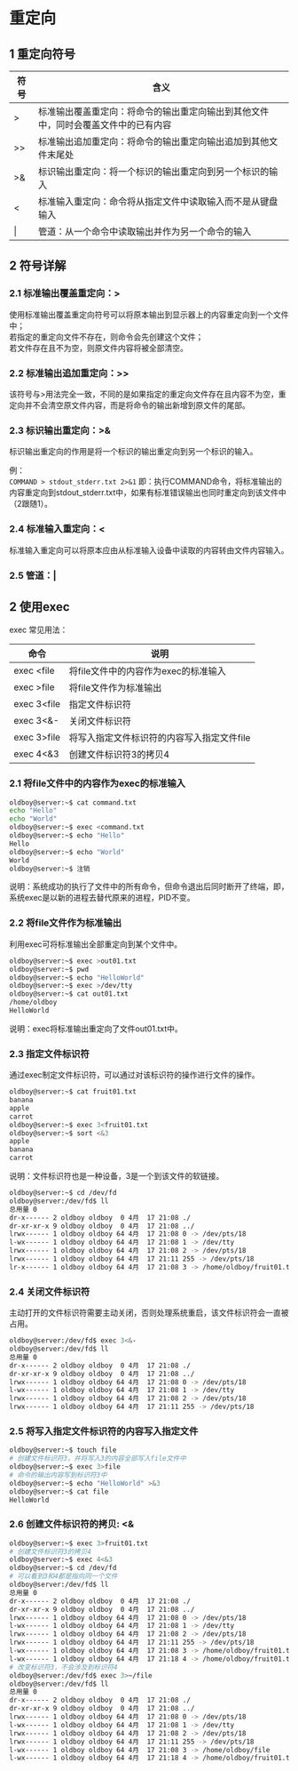 # 重定向

## 1 重定向符号

符号 | 含义 
---|---
\> | 标准输出覆盖重定向：将命令的输出重定向输出到其他文件中，同时会覆盖文件中的已有内容  
\>\> | 标准输出追加重定向：将命令的输出重定向输出追加到其他文件末尾处  
\>\& | 标识输出重定向：将一个标识的输出重定向到另一个标识的输入  
\< | 标准输入重定向：命令将从指定文件中读取输入而不是从键盘输入  
\| | 管道：从一个命令中读取输出并作为另一个命令的输入

## 2 符号详解

### 2.1 标准输出覆盖重定向：\>

使用标准输出覆盖重定向符号可以将原本输出到显示器上的内容重定向到一个文件中；    
若指定的重定向文件不存在，则命令会先创建这个文件；    
若文件存在且不为空，则原文件内容将被全部清空。   

### 2.2 标准输出追加重定向：\>\>

该符号与\>用法完全一致，不同的是如果指定的重定向文件存在且内容不为空，重定向并不会清空原文件内容，而是将命令的输出新增到原文件的尾部。   

### 2.3 标识输出重定向：\>\&

标识输出重定向的作用是将一个标识的输出重定向到另一个标识的输入。  

例：  
``COMMAND > stdout_stderr.txt 2>&1``
即：执行COMMAND命令，将标准输出的内容重定向到stdout_stderr.txt中，如果有标准错误输出也同时重定向到该文件中（2跟随1）。  

### 2.4 标准输入重定向：\<  

标准输入重定向可以将原本应由从标准输入设备中读取的内容转由文件内容输入。  

### 2.5 管道：\|



## 2 使用exec  

exec 常见用法：

命令 | 说明  
---|---
exec \<file | 将file文件中的内容作为exec的标准输入 
exec \>file | 将file文件作为标准输出  
exec 3\<file | 指定文件标识符  
exec 3\<\&- | 关闭文件标识符  
exec 3\>file | 将写入指定文件标识符的内容写入指定文件file  
exec 4\<\&3 | 创建文件标识符3的拷贝4  

### 2.1 将file文件中的内容作为exec的标准输入 

```bash
oldboy@server:~$ cat command.txt   
echo "Hello"
echo "World"
oldboy@server:~$ exec <command.txt 
oldboy@server:~$ echo "Hello"
Hello
oldboy@server:~$ echo "World"
World
oldboy@server:~$ 注销
```
说明：系统成功的执行了文件中的所有命令，但命令退出后同时断开了终端，即，系统exec是以新的进程去替代原来的进程，PID不变。

### 2.2 将file文件作为标准输出  

利用exec可将标准输出全部重定向到某个文件中。

```bash
oldboy@server:~$ exec >out01.txt
oldboy@server:~$ pwd
oldboy@server:~$ echo "HelloWorld"
oldboy@server:~$ exec >/dev/tty
oldboy@server:~$ cat out01.txt 
/home/oldboy
HelloWorld
```
说明：exec将标准输出重定向了文件out01.txt中。

### 2.3 指定文件标识符  

通过exec制定文件标识符，可以通过对该标识符的操作进行文件的操作。

```bash
oldboy@server:~$ cat fruit01.txt 
banana
apple
carrot
oldboy@server:~$ exec 3<fruit01.txt 
oldboy@server:~$ sort <&3
apple
banana
carrot
```
说明：文件标识符也是一种设备，3是一个到该文件的软链接。

```bash
oldboy@server:~$ cd /dev/fd
oldboy@server:/dev/fd$ ll
总用量 0
dr-x------ 2 oldboy oldboy  0 4月  17 21:08 ./
dr-xr-xr-x 9 oldboy oldboy  0 4月  17 21:08 ../
lrwx------ 1 oldboy oldboy 64 4月  17 21:08 0 -> /dev/pts/18
l-wx------ 1 oldboy oldboy 64 4月  17 21:08 1 -> /dev/tty
lrwx------ 1 oldboy oldboy 64 4月  17 21:08 2 -> /dev/pts/18
lrwx------ 1 oldboy oldboy 64 4月  17 21:11 255 -> /dev/pts/18
lr-x------ 1 oldboy oldboy 64 4月  17 21:08 3 -> /home/oldboy/fruit01.txt
```

### 2.4 关闭文件标识符  

主动打开的文件标识符需要主动关闭，否则处理系统重启，该文件标识符会一直被占用。

```bash
oldboy@server:/dev/fd$ exec 3<&-
oldboy@server:/dev/fd$ ll
总用量 0
dr-x------ 2 oldboy oldboy  0 4月  17 21:08 ./
dr-xr-xr-x 9 oldboy oldboy  0 4月  17 21:08 ../
lrwx------ 1 oldboy oldboy 64 4月  17 21:08 0 -> /dev/pts/18
l-wx------ 1 oldboy oldboy 64 4月  17 21:08 1 -> /dev/tty
lrwx------ 1 oldboy oldboy 64 4月  17 21:08 2 -> /dev/pts/18
lrwx------ 1 oldboy oldboy 64 4月  17 21:11 255 -> /dev/pts/18
```

### 2.5 将写入指定文件标识符的内容写入指定文件  

```bash
oldboy@server:~$ touch file
# 创建文件标识符3，并将写入3的内容全部写入file文件中
oldboy@server:~$ exec 3>file
# 命令的输出内容写到标识符3中
oldboy@server:~$ echo "HelloWorld" >&3
oldboy@server:~$ cat file
HelloWorld
```

### 2.6 创建文件标识符的拷贝: \<\&

```bash
oldboy@server:~$ exec 3>fruit01.txt 
# 创建文件标识符3的拷贝4
oldboy@server:~$ exec 4<&3
oldboy@server:~$ cd /dev/fd
# 可以看到3和4都是指向同一个文件
oldboy@server:/dev/fd$ ll
总用量 0
dr-x------ 2 oldboy oldboy  0 4月  17 21:08 ./
dr-xr-xr-x 9 oldboy oldboy  0 4月  17 21:08 ../
lrwx------ 1 oldboy oldboy 64 4月  17 21:08 0 -> /dev/pts/18
l-wx------ 1 oldboy oldboy 64 4月  17 21:08 1 -> /dev/tty
lrwx------ 1 oldboy oldboy 64 4月  17 21:08 2 -> /dev/pts/18
lrwx------ 1 oldboy oldboy 64 4月  17 21:11 255 -> /dev/pts/18
l-wx------ 1 oldboy oldboy 64 4月  17 21:08 3 -> /home/oldboy/fruit01.txt
l-wx------ 1 oldboy oldboy 64 4月  17 21:18 4 -> /home/oldboy/fruit01.txt
# 改变标识符3，不会涉及到标识符4
oldboy@server:/dev/fd$ exec 3>~/file 
oldboy@server:/dev/fd$ ll
总用量 0
dr-x------ 2 oldboy oldboy  0 4月  17 21:08 ./
dr-xr-xr-x 9 oldboy oldboy  0 4月  17 21:08 ../
lrwx------ 1 oldboy oldboy 64 4月  17 21:08 0 -> /dev/pts/18
l-wx------ 1 oldboy oldboy 64 4月  17 21:08 1 -> /dev/tty
lrwx------ 1 oldboy oldboy 64 4月  17 21:08 2 -> /dev/pts/18
lrwx------ 1 oldboy oldboy 64 4月  17 21:11 255 -> /dev/pts/18
l-wx------ 1 oldboy oldboy 64 4月  17 21:08 3 -> /home/oldboy/file
l-wx------ 1 oldboy oldboy 64 4月  17 21:18 4 -> /home/oldboy/fruit01.txt
```
